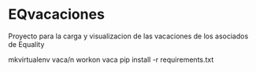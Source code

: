 # EQvacaciones
Proyecto para la carga y visualizacion de las vacaciones de los asociados de Equality

mkvirtualenv vaca/n
workon vaca
pip install -r requirements.txt
